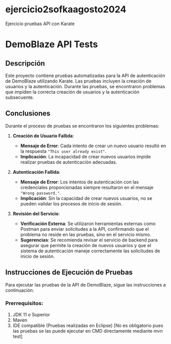 # ejercicio2sofkaagosto2024
Ejercicio pruebas API con Karate
# DemoBlaze API Tests

## Descripción

Este proyecto contiene pruebas automatizadas para la API de autenticación de DemoBlaze utilizando Karate. Las pruebas incluyen la creación de usuarios y la autenticación. Durante las pruebas, se encontraron problemas que impiden la correcta creación de usuarios y la autenticación subsecuente.

## Conclusiones

Durante el proceso de pruebas se encontraron los siguientes problemas:

1. **Creación de Usuario Fallida**:
   - **Mensaje de Error**: Cada intento de crear un nuevo usuario resultó en la respuesta `"This user already exist"`.
   - **Implicación**: La incapacidad de crear nuevos usuarios impide realizar pruebas de autenticación adecuadas.

2. **Autenticación Fallida**:
   - **Mensaje de Error**: Los intentos de autenticación con las credenciales proporcionadas siempre resultaron en el mensaje `"Wrong password."`.
   - **Implicación**: Sin la capacidad de crear nuevos usuarios, no se pueden validar los procesos de inicio de sesión.

3. **Revisión del Servicio**:
   - **Verificación Externa**: Se utilizaron herramientas externas como Postman para enviar solicitudes a la API, confirmando que el problema no reside en las pruebas, sino en el servicio mismo.
   - **Sugerencias**: Se recomienda revisar el servicio de backend para asegurar que permite la creación de nuevos usuarios y que el sistema de autenticación maneje correctamente las solicitudes de inicio de sesión.

## Instrucciones de Ejecución de Pruebas

Para ejecutar las pruebas de la API de DemoBlaze, sigue las instrucciones a continuación:

### Prerrequisitos:

1. JDK 11 o Superior
2. Maven
3. IDE compatible (Pruebas realizadas en Eclipse) [No es obligatorio pues las pruebas se las puede ejecutar en CMD directamente mediante mvn test]




